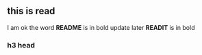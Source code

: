 ## this is read
I am ok
the word **README** is in bold
update later **READIT** is in bold
### h3 head